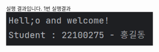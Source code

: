 실행 결과입니다.
1번 실행결과
<br>
<img src="https://github.com/22100275/PP_Project/blob/master/screenshots/%EC%8A%A4%ED%81%AC%EB%A6%B0%EC%83%B7%202023-09-01%20170221.png?raw=true" width="400"></img>

